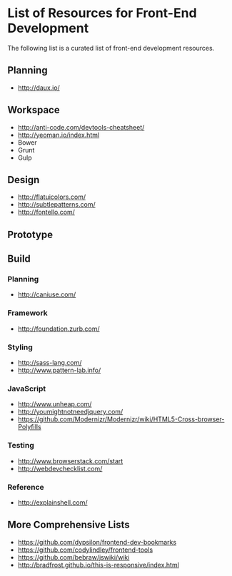 # List of Resources for Front-End Development

The following list is a curated list of front-end development resources.

## Planning
* <http://daux.io/>

## Workspace
* <http://anti-code.com/devtools-cheatsheet/>
* <http://yeoman.io/index.html>
* Bower
* Grunt
* Gulp

## Design
* <http://flatuicolors.com/>
* <http://subtlepatterns.com/>
* <http://fontello.com/>

## Prototype

## Build
### Planning
* <http://caniuse.com/>

### Framework
* <http://foundation.zurb.com/>

### Styling
* <http://sass-lang.com/>
* <http://www.pattern-lab.info/>

### JavaScript
* <http://www.unheap.com/>
* <http://youmightnotneedjquery.com/>
* <https://github.com/Modernizr/Modernizr/wiki/HTML5-Cross-browser-Polyfills>

### Testing
* <http://www.browserstack.com/start>
* <http://webdevchecklist.com/>

### Reference
* <http://explainshell.com/>


## More Comprehensive Lists
* <https://github.com/dypsilon/frontend-dev-bookmarks>
* <https://github.com/codylindley/frontend-tools>
* <https://github.com/bebraw/jswiki/wiki>
* <http://bradfrost.github.io/this-is-responsive/index.html>